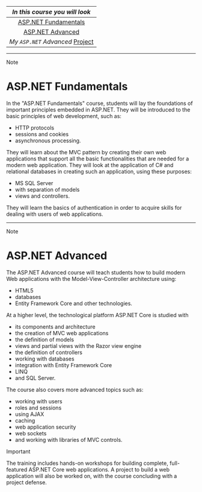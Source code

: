 |_In this course you will look_|
|              :--:            |
|[ASP.NET Fundamentals](https://github.com/VladimirShalamanov/CSharp-Web/#aspnet-fundamentals)|
|[ASP.NET Advanced](https://github.com/VladimirShalamanov/CSharp-Web/#aspnet-advanced)|
|_My `ASP.NET` Advanced_ [Project](https://github.com/VladimirShalamanov/MegaCars-ASP.NET-WebProject2023)|

----

> [!NOTE]
> # ASP.NET Fundamentals
> In the "ASP.NET Fundamentals" course, students will lay the foundations of important principles embedded in ASP.NET. They will be introduced to the basic principles of web development, such as:
> * HTTP protocols
> * sessions and cookies
> * asynchronous processing.
>
> They will learn about the MVC pattern by creating their own web applications that support all the basic functionalities that are needed for a modern web application. They will look at the application of C# and relational databases in creating such an application, using these purposes:
> * MS SQL Server
> * with separation of models
> * views and controllers.
> 
> They will learn the basics of authentication in order to acquire skills for dealing with users of web applications.

----

> [!NOTE]
> # ASP.NET Advanced
> The ASP.NET Advanced course will teach students how to build modern Web applications with the Model-View-Controller architecture using:
> * HTML5
> * databases
> * Entity Framework Core and other technologies.
>
> At a higher level, the technological platform ASP.NET Core is studied with
> * its components and architecture
> * the creation of MVC web applications
> * the definition of models
> * views and partial views with the Razor view engine
> * the definition of controllers
> * working with databases
> * integration with Entity Framework Core
> * LINQ
> * and SQL Server.
> 
> The course also covers more advanced topics such as:
> * working with users
> * roles and sessions
> * using AJAX
> * caching
> * web application security
> * web sockets
> * and working with libraries of MVC controls.

> [!IMPORTANT]
>  The training includes hands-on workshops for building complete, full-featured ASP.NET Core web applications. A project to build a web application will also be worked on, with the course concluding with a project defense.
